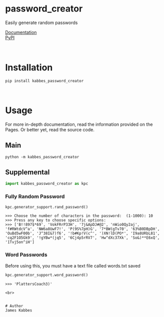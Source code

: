 # password_creator
Easily generate random passwords

[Documentation](https://jameskabbes.github.io/password_creator)<br>
[PyPI](https://pypi.org/project/kabbes-password-creator)

<br> 

# Installation
`pip install kabbes_password_creator`

<br>

# Usage
For more in-depth documentation, read the information provided on the Pages. Or better yet, read the source code.

## Main

```
python -m kabbes_password_creator
```

## Supplemental

```python
import kabbes_password_creator as kpc
```

### Fully Random Password
```python 
kpc.generator_support.rand_password()
```
```
>>> Choose the number of characters in the password:  (1-1000): 10
>>> Press any key to choose specific options:
>>> ['B!!897$*69', 'VokFRrP33H', '7j&ApDJ#@2', 'nWio0Qy2aj', 'f#RWtdcV^a', 'NW6a8UwF7!', 'P(9S%7pH)G', '7*BW(gTv70', '63%B0DBpDH', 'OuBd5wF00b', 'J^38I&7)f6', '!b#Kp!V(c^', ')XN!lD(PO*', 'I9a8URbL81', 'cq2F1O5Gk9', '!gYBw*(jq5', '6Cj4p5rRV7', 'Hw^dXc37Xk', 'So&)**E6xQ', '1Tvj5on^iH']
```

### Word Passwords
Before using this, you must have a text file called words.txt saved

```python 
kpc.generator_support.word_password()
```
```
>>> 'PlattersCoach3)'

<br>


# Author
James Kabbes

